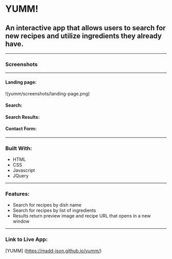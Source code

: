 # YUMM! #

## An interactive app that allows users to search for new recipes and utilize ingredients they already have. ##

---

### Screenshots

---

#### Landing page:
!(yumm/screenshots/landing-page.png)

#### Search:

#### Search Results:

#### Contact Form:

---

### Built With:

* HTML
* CSS
* Javascript
* JQuery

---

### Features:
* Search for recipes by dish name
* Search for recipes by list of ingredients
* Results return preview image and recipe URL that opens in a new window

---

### Link to Live App:

[YUMM] (https://madd-ison.github.io/yumm/)
